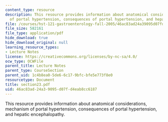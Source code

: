 ```yaml
---
content_type: resource
description: This resource provides information about anatomical considerations, mechanism
  of portal hypertension, consequences of portal hypertension, and hepatic encephalopathy.
file: /courses/hst-121-gastroenterology-fall-2005/46ac83ad24a39095d07fd4eab8cc6187_section23.pdf
file_size: 582161
file_type: application/pdf
hide_download: true
hide_download_original: null
learning_resource_types:
- Lecture Notes
license: https://creativecommons.org/licenses/by-nc-sa/4.0/
ocw_type: OCWFile
parent_title: Lecture Notes
parent_type: CourseSection
parent_uid: 1c4b8ea0-5de6-6c17-9bfc-bfe5e773f8e0
resourcetype: Document
title: section23.pdf
uid: 46ac83ad-24a3-9095-d07f-d4eab8cc6187
---
```

This resource provides information about anatomical considerations, mechanism of portal hypertension, consequences of portal hypertension, and hepatic encephalopathy.